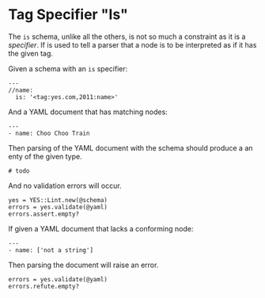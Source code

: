 # Tag Specifier "Is"

The `is` schema, unlike all the others, is not so much a constraint as
it is a *specifier*. If is used to tell a parser that a node is to
be interpreted as if it has the given tag.

Given a schema with an `is` specifier:

    ---
    //name:
      is: '<tag:yes.com,2011:name>'

And a YAML document that has matching nodes:

    ---
    - name: Choo Choo Train

Then parsing of the YAML document with the schema should produce a
an enty of the given type.

    # todo

And no validation errors will occur.

    yes = YES::Lint.new(@schema)
    errors = yes.validate(@yaml)
    errors.assert.empty?

If given a YAML document that lacks a conforming node: 

    ---
    - name: ['not a string']

Then parsing the document will raise an error.

    errors = yes.validate(@yaml)
    errors.refute.empty?

